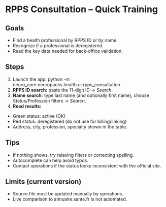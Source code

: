 # RPPS Consultation – Quick Training

## Goals
- Find a health professional by RPPS ID or by name.
- Recognize if a professional is deregistered.
- Read the key data needed for back-office validation.

## Steps
1. Launch the app:
    python -m neuro_core.neuropacks.health.ui.rpps_consultation
2. **RPPS ID search:** paste the 11-digit ID → *Search*.
3. **Name search:** type last name (and optionally first name), choose Status/Profession filters → *Search*.
4. **Read results:**
- Green status: active (OK)
- Red status: deregistered (do not use for billing/linking)
- Address, city, profession, specialty shown in the table.

## Tips
- If nothing shows, try relaxing filters or correcting spelling.
- Autocomplete can help avoid typos.
- Contact operations if the status looks inconsistent with the official site.

## Limits (current version)
- Source file must be updated manually by operations.
- Live comparison to annuaire.sante.fr is not automated.